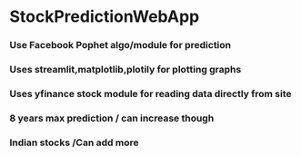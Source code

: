 # StockPredictionWebApp

### Use Facebook Pophet algo/module for prediction
### Uses streamlit,matplotlib,plotily for plotting graphs
### Uses yfinance stock module for reading data directly from site
### 8 years max prediction / can increase though
### Indian stocks /Can add more 
